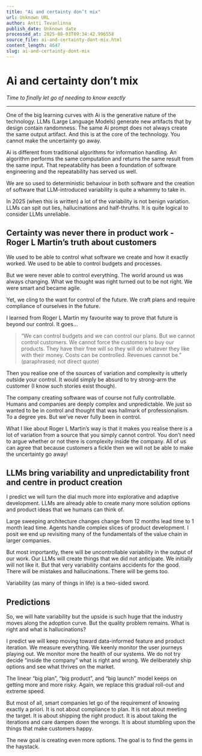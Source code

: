 ```yaml
---
title: "Ai and certainty don’t mix"
url: Unknown URL
author: Antti Tevanlinna
publish_date: Unknown date
processed_at: 2025-08-03T09:34:42.996558
source_file: ai-and-certainty-dont-mix.html
content_length: 4647
slug: ai-and-certainty-dont-mix
---
```


# Ai and certainty don’t mix

*Time to finally let go of needing to know exactly*











---









One of the big learning curves with Ai is the generative nature of the technology. LLMs (Large Language Models) generate new artifacts that by design contain randomness. The same Ai prompt does not always create the same output artifact. And this is at the core of the technology. You cannot make the uncertainty go away.







Ai is different from traditional algorithms for information handling. An algorithm performs the same computation and returns the same result from the same input. That repeatability has been a foundation of software engineering and the repeatability has served us well.







We are so used to deterministic behaviour in both software and the creation of software that LLM-introduced variability is quite a whammy to take in.







In 2025 (when this is written) a lot of the variability is not benign variation. LLMs can spit out lies, hallucinations and half-thruths. It is quite logical to consider LLMs unreliable.







## Certainty was never there in product work - Roger L Martin’s truth about customers







We used to be able to control what software we create and how it exactly worked. We used to be able to control budgets and processes.







But we were never able to control everything. The world around us was always changing. What we thought was right turned out to be not right. We were smart and became agile.







Yet, we cling to the want for control of the future. We craft plans and require compliance of ourselves in the future.







I learned from Roger L Martin my favourite way to prove that future is beyond our control. It goes…






> “We can control budgets and we can control our plans. But we cannot control customers. We cannot force the customers to buy our products. They have their free will so they will do whatever they like with their money. Costs can be controlled. Revenues cannot be.” (paraphrased; not direct quote)







Then you realise one of the sources of variation and complexity is utterly outside your control. It would simply be absurd to try strong-arm the customer (I know such stories exist though).







The company creating software was of course not fully controllable. Humans and companies are deeply complex and unpredictable. We just so wanted to be in control and thought that was hallmark of professionalism. To a degree yes. But we’ve never fully been in control.







What I like about Roger L Martin’s way is that it makes you realise there is a lot of variation from a source that you simply cannot control. You don’t need to argue whether or not there is complexity inside the company. All of us can agree that because customers a fickle then we will not be able to make the uncertainty go away!







## LLMs bring variability and unpredictability front and centre in product creation







I predict we will turn the dial much more into explorative and adaptive development. LLMs are already able to create many more solution options and product ideas that we humans can think of.







Large sweeping architecture changes change from 12 months lead time to 1 month lead time. Agents handle complex slices of product development. I posit we end up revisiting many of the fundamentals of the value chain in larger companies.







But most importantly, there will be uncontrollable variability in the output of our work. Our LLMs will create things that we did not anticipate. We initially will not like it. But that very variability contains accidents for the good. There will be mistakes and hallucinations. There will be gems too.







Variability (as many of things in life) is a two-sided sword.







## Predictions







So, we will hate variability but the upside is such huge that the industry moves along the adoption curve. But the quality problem remains. What is right and what is hallucinations?







I predict we will keep moving toward data-informed feature and product iteration. We measure everything. We keenly monitor the user journeys playing out. We monitor more the health of our systems. We do not try decide “inside the company” what is right and wrong. We deliberately ship options and see what thrives on the market.







The linear “big plan”, “big product”, and “big launch” model keeps on getting more and more risky. Again, we replace this gradual roll-out and extreme speed.







But most of all, smart companies let go of the requirement of knowing exactly a priori. It is not about compliance to plan. It is not about meeting the target. It is about shipping the right product. It is about taking the iterations and care dampen down the wrongs. It is about stumbling upon the things that make customers happy.







The new goal is creating even more options. The goal is to find the gems in the haystack.
